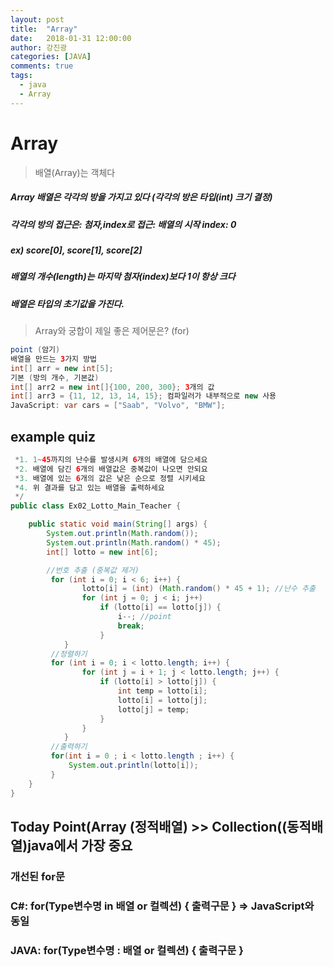 ```yaml
---
layout: post
title:  "Array"
date:   2018-01-31 12:00:00
author: 강진광
categories: [JAVA]
comments: true
tags:
  - java
  - Array
---
```

# Array
> 배열(Array)는 객체다

##### Array 배열은 각각의 방을 가지고 있다 (각각의 방은 타입(int) 크기 결정)
##### 각각의 방의 접근은: 첨자,index로 접근: 배열의 시작 index: 0
##### ex) score[0], score[1], score[2]
##### 배열의 개수(length)는 마지막 첨자(index)보다 1이 항상 크다
##### 배열은 타입의 초기값을 가진다.	
> Array와 궁합이 제일 좋은 제어문은?  (for)
~~~java
point (암기)
배열을 만드는 3가지 방법
int[] arr = new int[5]; 
기본 (방의 개수, 기본값)
int[] arr2 = new int[]{100, 200, 300}; 3개의 값
int[] arr3 = {11, 12, 13, 14, 15}; 컴파일러가 내부적으로 new 사용
JavaScript: var cars = ["Saab", "Volvo", "BMW"];
~~~
## example quiz
~~~java
 *1. 1~45까지의 난수를 발생시켜 6개의 배열에 담으세요
 *2. 배열에 담긴 6개의 배열값은 중복값이 나오면 안되요 
 *3. 배열에 있는 6개의 값은 낮은 순으로 정렬 시키세요 
 *4. 위 결과를 담고 있는 배열을 출력하세요 
 */
public class Ex02_Lotto_Main_Teacher {

	public static void main(String[] args) {
		System.out.println(Math.random());
		System.out.println(Math.random() * 45);
		int[] lotto = new int[6];

	    //번호 추출 (중복값 제거)
		 for (int i = 0; i < 6; i++) {
			 	lotto[i] = (int) (Math.random() * 45 + 1); //난수 추출
	            for (int j = 0; j < i; j++)
	                if (lotto[i] == lotto[j]) {
	                    i--; //point
	                    break;
	                }
	        }
		 //정렬하기
		 for (int i = 0; i < lotto.length; i++) {
	            for (int j = i + 1; j < lotto.length; j++) {
	                if (lotto[i] > lotto[j]) {
	                    int temp = lotto[i];
	                    lotto[i] = lotto[j];
	                    lotto[j] = temp;
	                }
	            }
	        }
		 //출력하기
		 for(int i = 0 ; i < lotto.length ; i++) {
			 System.out.println(lotto[i]);
		 }
	}
}
~~~

## Today Point(Array (정적배열) >> Collection((동적배열)java에서 가장 중요
### 개선된 for문
### C#: for(Type변수명 in 배열 or 컬렉션) { 출력구문 } => JavaScript와 동일
### JAVA: for(Type변수명 : 배열 or 컬렉션) { 출력구문 }